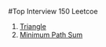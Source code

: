 #Top Interview 150 Leetcoe
<ol>
  <li> <a href = "https://leetcode.com/problems/triangle/submissions/1276431688/?envType=study-plan-v2&envId=top-interview-150">Triangle</a></li>  
  <li> <a href = "https://leetcode.com/problems/minimum-path-sum/description/?envType=study-plan-v2&envId=top-interview-150">Minimum Path Sum</a></li>  
</ol>
